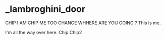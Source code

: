 # _lambroghini_door

CHIP
I AM CHIP
ME TOO
CHANGE
WHHERE ARE YOU GOING ?
This is me.



I'm all the way over here.
Chip
Chip2